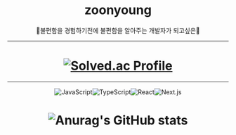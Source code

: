  <div align=center>
 <h1>zoonyoung</h1>
   
🙈불편함을 경험하기전에 불편함을 알아주는 개발자가 되고싶은🙉

---

# [![Solved.ac Profile](http://mazassumnida.wtf/api/generate_badge?boj=pjy_92)](https://solved.ac/pjy_92)

---

![JavaScript](https://img.shields.io/badge/JavaScript-f7df1e.svg?&style=for-the-badge&logo=JavaScript&logoColor=white)![TypeScript](https://img.shields.io/badge/TypeScript-3178c6.svg?&style=for-the-badge&logo=TypeScript&logoColor=white)![React](https://img.shields.io/badge/React-61dafb.svg?&style=for-the-badge&logo=React&logoColor=white)![Next.js](https://img.shields.io/badge/Next.js-000000.svg?&style=for-the-badge&logo=Next.js&logoColor=white)

# ![Anurag's GitHub stats](https://github-readme-stats.vercel.app/api?username=zoonyoung&show_icons=true&theme=rose_pine)

</div>
